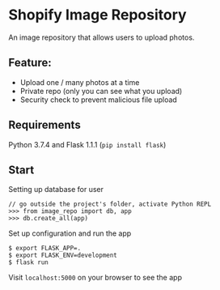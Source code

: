 # Shopify Image Repository

An image repository that allows users to upload photos.

Feature:
--------
- Upload one / many photos at a time
- Private repo (only you can see what you upload)
- Security check to prevent malicious file upload

Requirements
------------
Python 3.7.4 and Flask 1.1.1 (`pip install flask`)


Start
-----
Setting up database for user
```
// go outside the project's folder, activate Python REPL
>>> from image_repo import db, app
>>> db.create_all(app)
```
Set up configuration and run the app
```
$ export FLASK_APP=.
$ export FLASK_ENV=development
$ flask run
```
Visit `localhost:5000` on your browser to see the app
